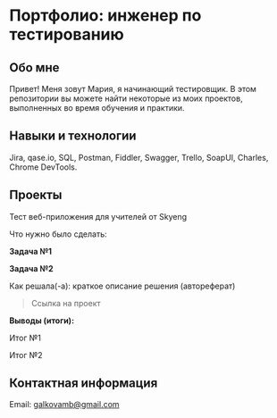 # Портфолио: инженер по тестированию
## Обо мне
Привет! Меня зовут Мария, я начинающий тестировщик.
В этом репозитории вы можете найти некоторые из моих проектов, выполненных во время обучения и практики.

## Навыки и технологии
Jira, qase.io, SQL, Postman, Fiddler, Swagger, Trello,
SoapUI, Charles, Chrome DevTools.

## Проекты
Тест веб-приложения для учителей от Skyeng

Что нужно было сделать:

**Задача №1**

**Задача №2**

Как решала(-а): краткое описание решения (автореферат)

> Ссылка на проект 

**Выводы (итоги):**

Итог №1

Итог №2

## Контактная информация
Email: galkovamb@gmail.com
